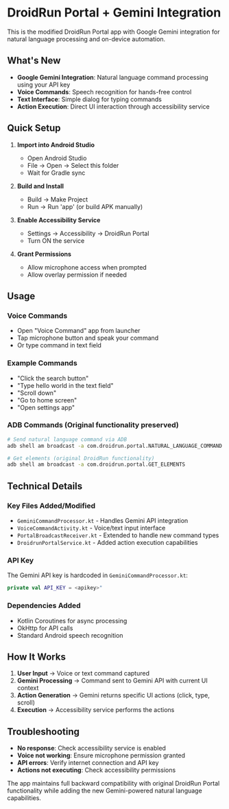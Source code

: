 # DroidRun Portal + Gemini Integration

This is the modified DroidRun Portal app with Google Gemini integration for natural language processing and on-device automation.

## What's New

- **Google Gemini Integration**: Natural language command processing using your API key
- **Voice Commands**: Speech recognition for hands-free control
- **Text Interface**: Simple dialog for typing commands
- **Action Execution**: Direct UI interaction through accessibility service

## Quick Setup

1. **Import into Android Studio**
   - Open Android Studio
   - File → Open → Select this folder
   - Wait for Gradle sync

2. **Build and Install**
   - Build → Make Project
   - Run → Run 'app' (or build APK manually)

3. **Enable Accessibility Service**
   - Settings → Accessibility → DroidRun Portal
   - Turn ON the service

4. **Grant Permissions**
   - Allow microphone access when prompted
   - Allow overlay permission if needed

## Usage

### Voice Commands
- Open "Voice Command" app from launcher
- Tap microphone button and speak your command
- Or type command in text field

### Example Commands
- "Click the search button"
- "Type hello world in the text field"
- "Scroll down"
- "Go to home screen"
- "Open settings app"

### ADB Commands (Original functionality preserved)
```bash
# Send natural language command via ADB
adb shell am broadcast -a com.droidrun.portal.NATURAL_LANGUAGE_COMMAND --es command "click the first button"

# Get elements (original DroidRun functionality)
adb shell am broadcast -a com.droidrun.portal.GET_ELEMENTS
```

## Technical Details

### Key Files Added/Modified
- `GeminiCommandProcessor.kt` - Handles Gemini API integration
- `VoiceCommandActivity.kt` - Voice/text input interface
- `PortalBroadcastReceiver.kt` - Extended to handle new command types
- `DroidrunPortalService.kt` - Added action execution capabilities

### API Key
The Gemini API key is hardcoded in `GeminiCommandProcessor.kt`:
```kotlin
private val API_KEY = <apikey>"
```

### Dependencies Added
- Kotlin Coroutines for async processing
- OkHttp for API calls
- Standard Android speech recognition

## How It Works

1. **User Input** → Voice or text command captured
2. **Gemini Processing** → Command sent to Gemini API with current UI context
3. **Action Generation** → Gemini returns specific UI actions (click, type, scroll)
4. **Execution** → Accessibility service performs the actions

## Troubleshooting

- **No response**: Check accessibility service is enabled
- **Voice not working**: Ensure microphone permission granted
- **API errors**: Verify internet connection and API key
- **Actions not executing**: Check accessibility permissions

The app maintains full backward compatibility with original DroidRun Portal functionality while adding the new Gemini-powered natural language capabilities.

